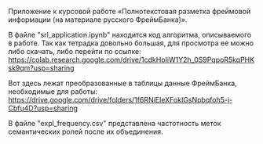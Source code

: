 Приложение к курсовой работе «Полнотекстовая разметка фреймовой информации (на материале русского ФреймБанка)».


В файле "srl_application.ipynb" находится код алгоритма, описываемого в работе. Так как тетрадка довольно большая,
для просмотра ее можно либо скачать, либо перейти по ссылке: https://colab.research.google.com/drive/1cdkHoIiW1Y2h_0S9PqpoR5kqPHKsk9qm?usp=sharing

Вот здесь лежат преобразованные в таблицы данные ФреймБанка, необходимые для работы: https://drive.google.com/drive/folders/1f6RNiEIeXFokIGsNpbqfoh5-j-Cbfu4D?usp=sharing

В файле "expl_frequency.csv" представлена частотность меток семантических ролей после их объединения.
